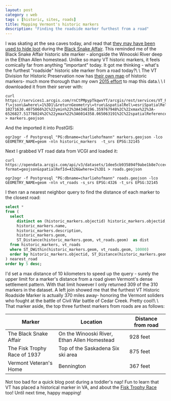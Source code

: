 ```yaml
---
layout: post
category : web
tags : [historic, sites, roads]
title: Mapping Vermont's historic markers
description: "Finding the roadside marker furthest from a road"
---
```


I was skating at the sea caves today, and read that [they may have been used to hide loot](https://enjoyburlington.com/arthur-park/) during the [Black Snake Affair](https://vermonthistory.org/black-snake-affair). This reminded me of the Black Snake Affair historic site marker - alongside the Winooski River deep in the Ethan Allen homestead. Unlike so many VT historic markers, it feels comically far from anything "important" today. It got me thinking - what's the furthest "roadside" historic site marker from a road today?\\
\\
The VT Division for Historic Preservation now has [their own map](http://roadsidemarkers.vermont.gov/) of historic markers- much more thorough than my own [2015 effort](/general/2015/02/08/Vermonts-Historic-Sites/) to map this data.\\
\\
I downloaded it from their server with:

```
curl https://services1.arcgis.com/rnCtPMpypTkqwvYT/arcgis/rest/services/VT_RoadsideMarkers/FeatureServer/0/query\?f\=json\&where\=1%3D1\&returnGeometry\=true\&spatialRel\=esriSpatialRelIntersects\&geometry\=%7B%22xmin%22%3A-10271630.4075066%2C%22ymin%22%3A4346196.359767948%2C%22xmax%22%3A-6526827.51776024%2C%22ymax%22%3A6014358.065063191%2C%22spatialReference%22%3A%7B%22wkid%22%3A102100%7D%7D\&geometryType\=esriGeometryEnvelope\&inSR\=102100\&outFields\=Long_%2CLat%2Cname%2Cdescription%2Cpic_url%2Cthumb_url%2Cwebsite%2Cshortlist_id%2Cnumber_%2Ctab_id%2Cset_%2Ctown%2Ccounty%2Caddress%2Cvideo_url%2Ccoordinates%2Ccoordinates_X%2Ccoordinates_Y%2Clocation%2CTAB_NAME%2COrganization%2CTheme%2CFY%2CCastDate%2CYear%2CATTACHMENT_1%2CATTACHMENT_2%2COBJECTID\&outSR\=102100 > markers.geojson
```

And the imported it into PostGIS:

```
ogr2ogr -f Postgresql "PG:dbname=charliehofmann" markers.geojson -lco GEOMETRY_NAME=geom -nln historic_markers  -t_srs EPSG:32145
```

Next I grabbed VT road data from VCGI and loaded it:

```
curl https://opendata.arcgis.com/api/v3/datasets/1dee5cb935894f9abe1b8e7ccec1253e_39/downloads/data?format=geojson&spatialRefId=4326&where=1%3D1 > roads.geojson

ogr2ogr -f Postgresql "PG:dbname=charliehofmann" roads.geojson -lco GEOMETRY_NAME=geom -nln vt_roads -s_srs EPSG:4326 -t_srs EPSG:32145
```

I then ran a nearest neighbor query to find the distance of each marker to the closest road:

```sql
select *
from (
  select 
     distinct on (historic_markers.objectid) historic_markers.objectid, 
     historic_markers.name, 
     historic_markers.description,
     historic_markers.geom,
     ST_Distance(historic_markers.geom, vt_roads.geom)  as dist
  from historic_markers, vt_roads
  where ST_DWithin(historic_markers.geom, vt_roads.geom, 10000)
  order by historic_markers.objectid, ST_Distance(historic_markers.geom, vt_roads.geom)
) nearest_road
order by 5 desc;
```

I'd set a max distance of 10 kilometers to speed up the query - surely the upper limit for a marker's distance from a road given Vermont's dense settlement pattern. With that limit however I only returned 309 of the 310 markers in the dataset. A left join showed me that the furthest VT Historic Roadside Marker is actually 370 miles away- honoring the Vermont soliders who fought at the battle of Civil War battle of Cedar Creek. Pretty cool!\\
\\
That marker aside, the top three furthest markers from roads are as follows:

| Marker | Location | Distance from road |
| --- | --- | --- |
| The Black Snake Affair | On the Winooski River, Ethan Allen Homestead | 928 feet |
| The Fisk Trophy Race of 1937 | Top of the Saskadena Six ski area | 875 feet |
| Vermont Veteran's Home | Bennington | 367 feet |

Not too bad for a quick blog post during a toddler's nap! Fun to learn that VT has placed a historical marker in VA, and about the [Fisk Trophy Race](https://www.skirunners.org/calendar/2018/1/24/fisk-trophy-race) too! Until next time, happy mapping!
